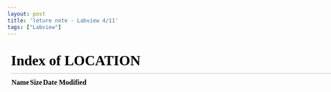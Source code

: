 ```yaml
---
layout: post
title: 'leture note - Labview 4/11'
tags: ["Labview"]
---
```


<center><embed src="../" width="850" height="600"></center>

